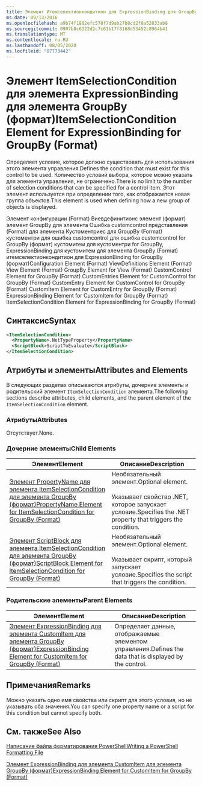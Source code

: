 ```yaml
---
title: Элемент Итемселектионкондитион для ExpressionBinding для GroupBy (Format) | Документация Майкрософт
ms.date: 09/13/2016
ms.openlocfilehash: a9b74f1882efc578f7d9ab27b8cd2f8a52833ab8
ms.sourcegitcommit: 0907b8c6322d2c7c61b17f8168d53452c8964b41
ms.translationtype: MT
ms.contentlocale: ru-RU
ms.lasthandoff: 08/05/2020
ms.locfileid: "87773442"
---
```

# <a name="itemselectioncondition-element-for-expressionbinding-for-groupby-format"></a><span data-ttu-id="ffae1-102">Элемент ItemSelectionCondition для элемента ExpressionBinding для элемента GroupBy (формат)</span><span class="sxs-lookup"><span data-stu-id="ffae1-102">ItemSelectionCondition Element for ExpressionBinding for GroupBy (Format)</span></span>

<span data-ttu-id="ffae1-103">Определяет условие, которое должно существовать для использования этого элемента управления.</span><span class="sxs-lookup"><span data-stu-id="ffae1-103">Defines the condition that must exist for this control to be used.</span></span> <span data-ttu-id="ffae1-104">Количество условий выбора, которое можно указать для элемента управления, не ограничено.</span><span class="sxs-lookup"><span data-stu-id="ffae1-104">There is no limit to the number of selection conditions that can be specified for a control item.</span></span> <span data-ttu-id="ffae1-105">Этот элемент используется при определении того, как отображается новая группа объектов.</span><span class="sxs-lookup"><span data-stu-id="ffae1-105">This element is used when defining how a new group of objects is displayed.</span></span>

<span data-ttu-id="ffae1-106">Элемент конфигурации (Format) Виевдефинитионс элемент (формат) элемент GroupBy для элемента Ошибка customcontrol представления (Format) для элемента Кустоментриес для GroupBy (Format) кустоментри для ошибка customcontrol для ошибка customcontrol for GroupBy (формат) кустомитем для кустоментри for GroupBy, ExpressionBinding для кустомитем для элемента GroupBy (Format) итемселектионкондитион для ExpressionBinding for GroupBy (формат)</span><span class="sxs-lookup"><span data-stu-id="ffae1-106">Configuration Element (Format) ViewDefinitions Element (Format) View Element (Format) GroupBy Element for View (Format) CustomControl Element for GroupBy (Format) CustomEntries Element for CustomControl for GroupBy (Format) CustomEntry Element for CustomControl for GroupBy (Format) CustomItem Element for CustomEntry for GroupBy (Format) ExpressionBinding Element for CustomItem for GroupBy (Format) ItemSelectionCondition Element for ExpressionBinding for GroupBy (Format)</span></span>

## <a name="syntax"></a><span data-ttu-id="ffae1-107">Синтаксис</span><span class="sxs-lookup"><span data-stu-id="ffae1-107">Syntax</span></span>

```xml
<ItemSelectionCondition>
  <PropertyName>.NetTypeProperty</PropertyName>
  <ScriptBlock>ScriptToEvaluate</ScriptBlock>
</ItemSelectionCondition>
```

## <a name="attributes-and-elements"></a><span data-ttu-id="ffae1-108">Атрибуты и элементы</span><span class="sxs-lookup"><span data-stu-id="ffae1-108">Attributes and Elements</span></span>

<span data-ttu-id="ffae1-109">В следующих разделах описываются атрибуты, дочерние элементы и родительский элемент `ItemSelectionCondition` элемента.</span><span class="sxs-lookup"><span data-stu-id="ffae1-109">The following sections describe attributes, child elements, and the parent element of the `ItemSelectionCondition` element.</span></span>

### <a name="attributes"></a><span data-ttu-id="ffae1-110">Атрибуты</span><span class="sxs-lookup"><span data-stu-id="ffae1-110">Attributes</span></span>

<span data-ttu-id="ffae1-111">Отсутствует.</span><span class="sxs-lookup"><span data-stu-id="ffae1-111">None.</span></span>

### <a name="child-elements"></a><span data-ttu-id="ffae1-112">Дочерние элементы</span><span class="sxs-lookup"><span data-stu-id="ffae1-112">Child Elements</span></span>

|<span data-ttu-id="ffae1-113">Элемент</span><span class="sxs-lookup"><span data-stu-id="ffae1-113">Element</span></span>|<span data-ttu-id="ffae1-114">Описание</span><span class="sxs-lookup"><span data-stu-id="ffae1-114">Description</span></span>|
|-------------|-----------------|
|[<span data-ttu-id="ffae1-115">Элемент PropertyName для элемента ItemSelectionCondition для элемента GroupBy (формат)</span><span class="sxs-lookup"><span data-stu-id="ffae1-115">PropertyName Element for ItemSelectionCondition for GroupBy (Format)</span></span>](./propertyname-element-for-itemselectioncondition-for-groupby-format.md)|<span data-ttu-id="ffae1-116">Необязательный элемент.</span><span class="sxs-lookup"><span data-stu-id="ffae1-116">Optional element.</span></span><br /><br /> <span data-ttu-id="ffae1-117">Указывает свойство .NET, которое запускает условие.</span><span class="sxs-lookup"><span data-stu-id="ffae1-117">Specifies the .NET property that triggers the condition.</span></span>|
|[<span data-ttu-id="ffae1-118">Элемент ScriptBlock для элемента ItemSelectionCondition для элемента GroupBy (формат)</span><span class="sxs-lookup"><span data-stu-id="ffae1-118">ScriptBlock Element for ItemSelectionCondition for GroupBy (Format)</span></span>](./scriptblock-element-for-itemselectioncondition-for-groupby-format.md)|<span data-ttu-id="ffae1-119">Необязательный элемент.</span><span class="sxs-lookup"><span data-stu-id="ffae1-119">Optional element.</span></span><br /><br /> <span data-ttu-id="ffae1-120">Указывает скрипт, который запускает условие.</span><span class="sxs-lookup"><span data-stu-id="ffae1-120">Specifies the script that triggers the condition.</span></span>|

### <a name="parent-elements"></a><span data-ttu-id="ffae1-121">Родительские элементы</span><span class="sxs-lookup"><span data-stu-id="ffae1-121">Parent Elements</span></span>

|<span data-ttu-id="ffae1-122">Элемент</span><span class="sxs-lookup"><span data-stu-id="ffae1-122">Element</span></span>|<span data-ttu-id="ffae1-123">Описание</span><span class="sxs-lookup"><span data-stu-id="ffae1-123">Description</span></span>|
|-------------|-----------------|
|[<span data-ttu-id="ffae1-124">Элемент ExpressionBinding для элемента CustomItem для элемента GroupBy (формат)</span><span class="sxs-lookup"><span data-stu-id="ffae1-124">ExpressionBinding Element for CustomItem for GroupBy (Format)</span></span>](./expressionbinding-element-for-customitem-for-groupby-format.md)|<span data-ttu-id="ffae1-125">Определяет данные, отображаемые элементом управления.</span><span class="sxs-lookup"><span data-stu-id="ffae1-125">Defines the data that is displayed by the control.</span></span>|

## <a name="remarks"></a><span data-ttu-id="ffae1-126">Примечания</span><span class="sxs-lookup"><span data-stu-id="ffae1-126">Remarks</span></span>

<span data-ttu-id="ffae1-127">Можно указать одно имя свойства или скрипт для этого условия, но не указывать оба значения.</span><span class="sxs-lookup"><span data-stu-id="ffae1-127">You can specify one property name or a script for this condition but cannot specify both.</span></span>

## <a name="see-also"></a><span data-ttu-id="ffae1-128">См. также</span><span class="sxs-lookup"><span data-stu-id="ffae1-128">See Also</span></span>

[<span data-ttu-id="ffae1-129">Написание файла форматирования PowerShell</span><span class="sxs-lookup"><span data-stu-id="ffae1-129">Writing a PowerShell Formatting File</span></span>](./writing-a-powershell-formatting-file.md)

[<span data-ttu-id="ffae1-130">Элемент ExpressionBinding для элемента CustomItem для элемента GroupBy (формат)</span><span class="sxs-lookup"><span data-stu-id="ffae1-130">ExpressionBinding Element for CustomItem for GroupBy (Format)</span></span>](./expressionbinding-element-for-customitem-for-groupby-format.md)

